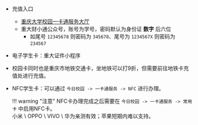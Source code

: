- 充值入口
    - [重庆大学校园一卡通服务大厅](http://card.cqu.edu.cn/)
    - 重大财小通公众号，账号为学号，密码默认为身份证 **数字** 后六位  
        - 如尾号 `12345678` 则密码为 `345678`、尾号为 `1234567X` 则密码为 `234567`
- 电子学生卡：重大证件小程序
- 校园卡同时也是重庆市地铁交通卡，坐地铁可以打9折，但需要前往地铁卡充值处进行充值。
- NFC学生卡：可以通过 `今日校园 -> 一卡通服务 -> NFC` 进行办理。  

    !!! warning "注意"
        NFC卡办理完成之后需要在 `今日校园 -> 一卡通服务 -> 常用卡` 中启用NFC卡。  
        小米 \ OPPO \ VIVO \ 华为亲测有效；苹果短期内难以支持。  